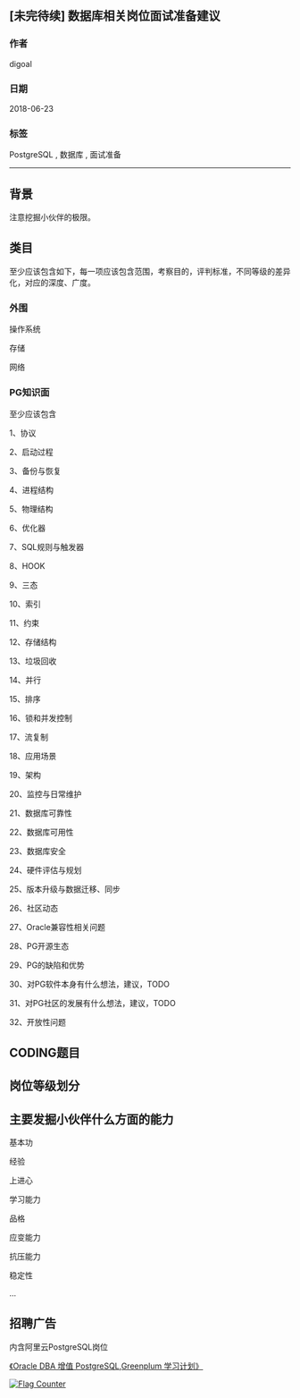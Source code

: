 ## [未完待续] 数据库相关岗位面试准备建议
                                                               
### 作者                                                               
digoal                                                               
                                                               
### 日期                                                               
2018-06-23                                                             
                                                               
### 标签                                                               
PostgreSQL , 数据库 , 面试准备      
                                                               
----                                                               
                                                               
## 背景     
注意挖掘小伙伴的极限。   
    
    
## 类目    
    
至少应该包含如下，每一项应该包含范围，考察目的，评判标准，不同等级的差异化，对应的深度、广度。    
    
### 外围   
操作系统    
    
存储     
    
网络    
    
### PG知识面    
至少应该包含    
    
1、协议    
    
2、启动过程     
    
3、备份与恢复     
    
4、进程结构    
    
5、物理结构    
    
6、优化器    
    
7、SQL规则与触发器    
    
8、HOOK    
    
9、三态    
    
10、索引    
    
11、约束    
    
12、存储结构    
    
13、垃圾回收    
    
14、并行      
    
15、排序     
    
16、锁和并发控制        
    
17、流复制    
    
18、应用场景      
    
19、架构    
    
20、监控与日常维护    
    
21、数据库可靠性    
    
22、数据库可用性     
    
23、数据库安全    
    
24、硬件评估与规划           
    
25、版本升级与数据迁移、同步    
    
26、社区动态    
    
27、Oracle兼容性相关问题    
    
28、PG开源生态    
    
29、PG的缺陷和优势    
    
30、对PG软件本身有什么想法，建议，TODO    
    
31、对PG社区的发展有什么想法，建议，TODO    
    
32、开放性问题    
    
## CODING题目    
    
## 岗位等级划分    
    
## 主要发掘小伙伴什么方面的能力    
    
基本功    
  
经验 
    
上进心    
    
学习能力    
    
品格    
    
应变能力    
      
抗压能力      
      
稳定性      
      
...    
    
    
## 招聘广告  
内含阿里云PostgreSQL岗位  
  
[《Oracle DBA 增值 PostgreSQL,Greenplum 学习计划》](../201804/20180425_01.md)    
    
    
     
      
<a rel="nofollow" href="http://info.flagcounter.com/h9V1"  ><img src="http://s03.flagcounter.com/count/h9V1/bg_FFFFFF/txt_000000/border_CCCCCC/columns_2/maxflags_12/viewers_0/labels_0/pageviews_0/flags_0/"  alt="Flag Counter"  border="0"  ></a>      
      
